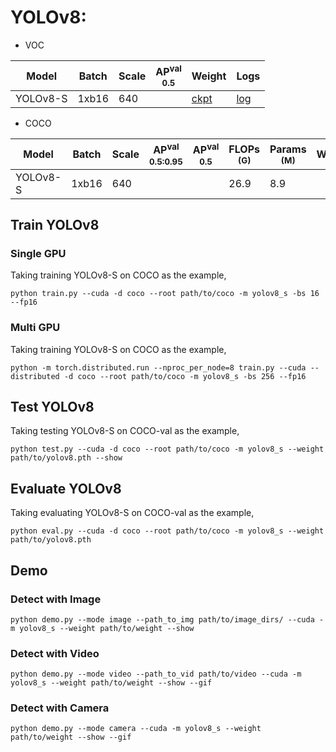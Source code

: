 # YOLOv8:

- VOC

|     Model   | Batch | Scale | AP<sup>val<br>0.5 | Weight |  Logs  |
|-------------|-------|-------|-------------------|--------|--------|
| YOLOv8-S    | 1xb16 |  640  |               | [ckpt](https://github.com/yjh0410/YOLO-Tutorial-v5/releases/download/yolo_tutorial_ckpt/yolov8_s_voc.pth) | [log](https://github.com/yjh0410/YOLO-Tutorial-v5/releases/download/yolo_tutorial_ckpt/YOLOv8-S-VOC.txt) |

- COCO

|    Model    | Batch | Scale | AP<sup>val<br>0.5:0.95 | AP<sup>val<br>0.5 | FLOPs<br><sup>(G) | Params<br><sup>(M) | Weight |  Logs  |
|-------------|-------|-------|------------------------|-------------------|-------------------|--------------------|--------|--------|
| YOLOv8-S    | 1xb16 |  640  |                    |               |   26.9            |   8.9             |  |  |



## Train YOLOv8
### Single GPU
Taking training YOLOv8-S on COCO as the example,
```Shell
python train.py --cuda -d coco --root path/to/coco -m yolov8_s -bs 16 --fp16 
```

### Multi GPU
Taking training YOLOv8-S on COCO as the example,
```Shell
python -m torch.distributed.run --nproc_per_node=8 train.py --cuda --distributed -d coco --root path/to/coco -m yolov8_s -bs 256 --fp16 
```

## Test YOLOv8
Taking testing YOLOv8-S on COCO-val as the example,
```Shell
python test.py --cuda -d coco --root path/to/coco -m yolov8_s --weight path/to/yolov8.pth --show 
```

## Evaluate YOLOv8
Taking evaluating YOLOv8-S on COCO-val as the example,
```Shell
python eval.py --cuda -d coco --root path/to/coco -m yolov8_s --weight path/to/yolov8.pth 
```

## Demo
### Detect with Image
```Shell
python demo.py --mode image --path_to_img path/to/image_dirs/ --cuda -m yolov8_s --weight path/to/weight --show
```

### Detect with Video
```Shell
python demo.py --mode video --path_to_vid path/to/video --cuda -m yolov8_s --weight path/to/weight --show --gif
```

### Detect with Camera
```Shell
python demo.py --mode camera --cuda -m yolov8_s --weight path/to/weight --show --gif
```
